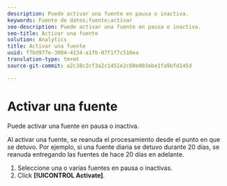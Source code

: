 ```yaml
---
description: Puede activar una fuente en pausa o inactiva.
keywords: Fuente de datos;fuente;activar
seo-description: Puede activar una fuente en pausa o inactiva.
seo-title: Activar una fuente
solution: Analytics
title: Activar una fuente
uuid: f7bd977e-3004-4134-a1fb-07f1f7c516ea
translation-type: tm+mt
source-git-commit: a2c38c2cf3a2c1451e2c60e003ebe1fa9bfd145d

---
```



# Activar una fuente

Puede activar una fuente en pausa o inactiva.

Al activar una fuente, se reanuda el procesamiento desde el punto en que se detuvo. Por ejemplo, si una fuente diaria se detuvo durante 20 días, se reanuda entregando las fuentes de hace 20 días en adelante.

1. Seleccione una o varias fuentes en pausa o inactivas.
1. Click **[!UICONTROL Activate]**.